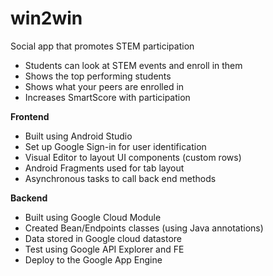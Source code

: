 # win2win
Social app that promotes STEM participation

- Students can look at STEM events and enroll in them 
- Shows the top performing students
- Shows what your peers are enrolled in 
- Increases SmartScore with participation

**Frontend**
- Built using Android Studio
- Set up Google Sign-in for user identification
- Visual Editor to layout UI components (custom rows)
- Android Fragments used for tab layout
- Asynchronous tasks to call back end methods

**Backend**
- Built using Google Cloud Module
- Created Bean/Endpoints classes (using Java annotations)
- Data stored in Google cloud datastore
- Test using Google API Explorer and FE 
- Deploy to the Google App Engine 
